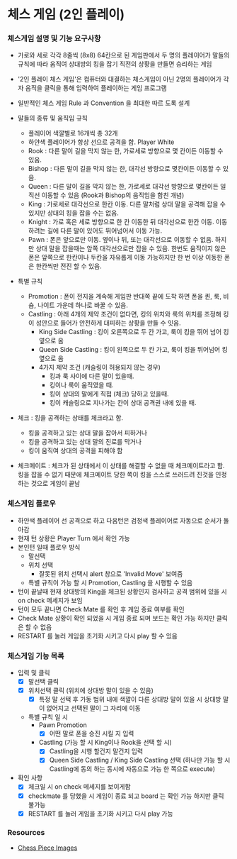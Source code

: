 # 체스 게임 (2인 플레이)

### 체스게임 설명 및 기능 요구사항

- 가로와 세로 각각 8줄씩 (8x8) 64칸으로 된 게임판에서 두 명의 플레이어가 말들의 규칙에 따라 움직여 상대방의 킹을 잡기 직전의 상황을 만들면 승리하는 게임
- '2인 플레이 체스 게임'은 컴퓨터와 대결하는 체스게임이 아닌 2명의 플레이어가 각자 움직을 클릭을 통해 입력하여 플레이하는 게임 프로그램
- 일반적인 체스 게임 Rule 과 Convention 을 최대한 따르 도록 설계

- 말들의 종류 및 움직임 규칙

  - 플레이어 색깔별로 16개씩 총 32개
  - 하얀색 플레이어가 항상 선으로 공격을 함. Player White
  - Rook : 다른 말이 길을 막지 않는 한, 가로세로 방향으로 몇 칸이든 이동할 수 있음.
  - Bishop : 다른 말이 길을 막지 않는 한, 대각선 방향으로 몇칸이든 이동할 수 있음.
  - Queen : 다른 말이 길을 막지 않는 한, 가로세로 대각선 방향으로 몇칸이든 일직선 이동할 수 있음 (Rook과 Bishop의 움직임을 합친 개념)
  - King : 가로세로 대각선으로 한칸 이동. 다른 말처럼 상대 말을 공격해 잡을 수 있지만 상대의 킹을 잡을 수는 없음.
  - Knight : 가로 혹은 세로 방향으로 한 칸 이동한 뒤 대각선으로 한칸 이동. 이동하려는 길에 다른 말이 있어도 뛰어넘어서 이동 가능.
  - Pawn : 폰은 앞으로만 이동. 옆이나 뒤, 또는 대각선으로 이동할 수 없음. 하지만 상대 말을 잡을때는 앞쪽 대각선으로만 잡을 수 있음. 한번도 움직이지 않은 폰은 앞쪽으로 한칸이나 두칸을 자유롭게 이동 가능하지만 한 번 이상 이동한 폰은 한칸씩만 전진 할 수 있음.

- 특별 규칙

  - Promotion : 폰이 전지을 계속해 게임판 반대쪽 끝에 도착 하면 폰을 퀸, 룩, 비숍, 나이트 가운데 하나로 바꿀 수 있음.
  - Castling : 아래 4개의 제약 조건이 없다면, 킹의 위치와 룩의 위치를 조정해 킹이 성안으로 들어가 안전하게 대피하는 상황을 만들 수 잇음.
    - King Side Castling : 킹이 오른쪽으로 두 칸 가고, 룩이 킹을 뛰어 넘어 킹 옆으로 옴
    - Queen Side Castling : 킹이 왼쪽으로 두 칸 가고, 룩이 킹을 뛰어넘어 킹 옆으로 옴
    - 4가지 제약 조건 (캐슬링이 허용되지 않는 경우)
      - 킹과 룩 사이에 다른 말이 있을때.
      - 킹이나 룩이 움직였을 때.
      - 킹이 상대의 말에게 직접 (체크) 당하고 있을때.
      - 킹이 캐슬링으로 지나가는 칸이 상대 공격권 내에 있을 때.

- 체크 : 킹을 공격하는 상태를 체크라고 함.
  - 킹을 공격하고 있는 상대 말을 잡아서 피하거나
  - 킹을 공격하고 있는 상대 말의 진로를 막거나
  - 킹이 움직여 상대의 공격을 피해야 함
- 체크메이트 : 체크가 된 상태에서 이 상태를 해결할 수 없을 때 체크메이트라고 함. 킹을 잡을 수 없기 때문에 체크메이트 당한 쪽이 킹을 스스로 쓰러드려 진것을 인정하는 것으로 게임이 끝남

### 체스게임 플로우

- 하얀색 플레이어 선 공격으로 하고 다음턴은 검정색 플레이어로 자동으로 순서가 돌아감
- 현재 턴 상황은 Player Turn 에서 확인 가능
- 본인턴 일때 플로우 방식
  - 말선택
  - 위치 선택
    - 잘못된 위치 선택시 alert 창으로 'Invalid Move' 보여줌
  - 특별 규칙이 가능 할 시 Promotion, Castling 을 시행할 수 있음
- 턴이 끝날때 현재 상대방의 King을 체크된 상황인지 검사하고 공격 범위에 있을 시 on check 메세지가 보임
- 턴이 모두 끝나면 Check Mate 를 확인 후 게임 종료 여부를 확인
- Check Mate 상황이 확인 되었을 시 게임 종료 되며 보드는 확인 가능 하지만 클릭은 할 수 없음
- RESTART 를 눌러 게임을 초기화 시키고 다시 play 할 수 있음

### 체스게임 기능 목록

- 입력 및 클릭
  - [x] 말선택 클릭
  - [x] 위치선택 클릭 (위치에 상대방 말이 있을 수 있음)
    - [x] 특정 말 선택 후 가동 범위 내에 색깔이 다른 상대방 말이 있을 시 상대방 말이 없어지고 선택된 말이 그 자리에 이동
  - 특별 규칙 일 시
    - Pawn Promotion
      - [x] 어떤 말로 폰을 승진 시킬 지 입력
    - Castling (가능 할 시 King이나 Rook을 선택 할 시)
      - [x] Castling을 시행 할건지 말건지 입력
      - [x] Queen Side Castling / King Side Castling 선택 (하나만 가능 할 시 Castling에 동의 하는 동시에 자동으로 가능 한 쪽으로 execute)
- 확인 사항
  - [x] 체크일 시 on check 메세지를 보이게함
  - [x] checkmate 를 당했을 시 게임이 종료 되고 board 는 확인 가능 하지만 클릭 불가능
  - [x] RESTART 를 눌러 게임을 초기화 시키고 다시 play 가능

### Resources

- [Chess Piece Images](https://commons.wikimedia.org/wiki/Category:PNG_chess_pieces/Standard_transparent)
